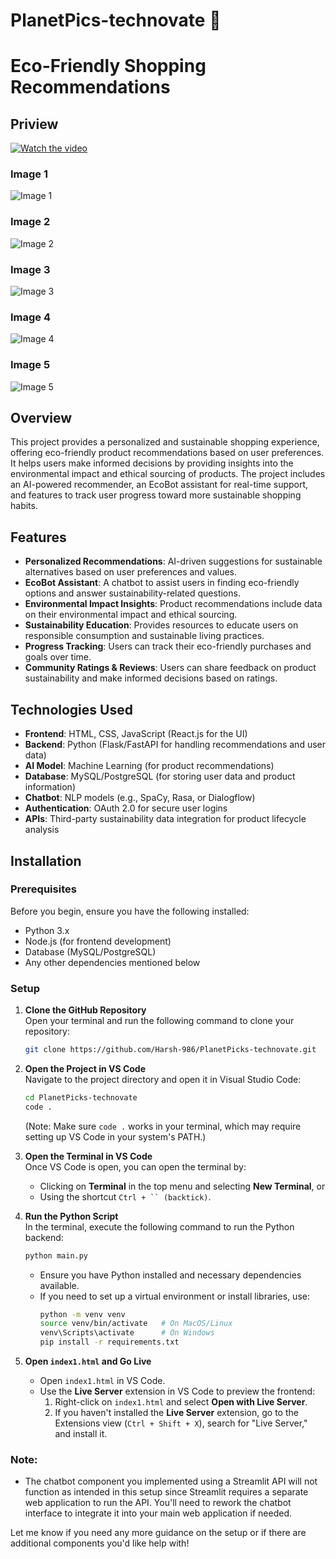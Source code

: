 ﻿# PlanetPics-technovate 🌱
# Eco-Friendly Shopping Recommendations

## Priview 

[![Watch the video](https://img.youtube.com/vi/rakfwRB1-d8/0.jpg)](https://www.youtube.com/watch?v=rakfwRB1-d8)

### Image 1
![Image 1](https://drive.google.com/uc?export=view&id=1Nmb_ZcW36TSro996MHFLuMauUgR79Bp8)

### Image 2
![Image 2](https://drive.google.com/uc?export=view&id=1do5pLWGjzdB1rl9KenzzNjaNja2ff1Zi)

### Image 3
![Image 3](https://drive.google.com/uc?export=view&id=1Qjf188aEH-Wt56UgfUbUN9QOHtauabB0)

### Image 4
![Image 4](https://drive.google.com/uc?export=view&id=1KO_220wu6A7NACEVL3zn_LDALpkevSiZ)

### Image 5
![Image 5](https://drive.google.com/uc?export=view&id=180r8t8g5hIrmx8xIwestoPtn2Ib4p_-G)


## Overview

This project provides a personalized and sustainable shopping experience, offering eco-friendly product recommendations based on user preferences. It helps users make informed decisions by providing insights into the environmental impact and ethical sourcing of products. The project includes an AI-powered recommender, an EcoBot assistant for real-time support, and features to track user progress toward more sustainable shopping habits.

## Features

- **Personalized Recommendations**: AI-driven suggestions for sustainable alternatives based on user preferences and values.
- **EcoBot Assistant**: A chatbot to assist users in finding eco-friendly options and answer sustainability-related questions.
- **Environmental Impact Insights**: Product recommendations include data on their environmental impact and ethical sourcing.
- **Sustainability Education**: Provides resources to educate users on responsible consumption and sustainable living practices.
- **Progress Tracking**: Users can track their eco-friendly purchases and goals over time.
- **Community Ratings & Reviews**: Users can share feedback on product sustainability and make informed decisions based on ratings.

## Technologies Used

- **Frontend**: HTML, CSS, JavaScript (React.js for the UI)
- **Backend**: Python (Flask/FastAPI for handling recommendations and user data)
- **AI Model**: Machine Learning (for product recommendations)
- **Database**: MySQL/PostgreSQL (for storing user data and product information)
- **Chatbot**: NLP models (e.g., SpaCy, Rasa, or Dialogflow)
- **Authentication**: OAuth 2.0 for secure user logins
- **APIs**: Third-party sustainability data integration for product lifecycle analysis

## Installation

### Prerequisites

Before you begin, ensure you have the following installed:
- Python 3.x
- Node.js (for frontend development)
- Database (MySQL/PostgreSQL)
- Any other dependencies mentioned below

### Setup

1. **Clone the GitHub Repository**  
   Open your terminal and run the following command to clone your repository:
   ```bash
   git clone https://github.com/Harsh-986/PlanetPicks-technovate.git
   ```
   
2. **Open the Project in VS Code**  
   Navigate to the project directory and open it in Visual Studio Code:
   ```bash
   cd PlanetPicks-technovate
   code .
   ```
   (Note: Make sure `code .` works in your terminal, which may require setting up VS Code in your system's PATH.)

3. **Open the Terminal in VS Code**  
   Once VS Code is open, you can open the terminal by:
   - Clicking on **Terminal** in the top menu and selecting **New Terminal**, or
   - Using the shortcut `Ctrl + `` (backtick)`.
   
4. **Run the Python Script**  
   In the terminal, execute the following command to run the Python backend:
   ```bash
   python main.py
   ```
   - Ensure you have Python installed and necessary dependencies available.
   - If you need to set up a virtual environment or install libraries, use:
     ```bash
     python -m venv venv
     source venv/bin/activate   # On MacOS/Linux
     venv\Scripts\activate      # On Windows
     pip install -r requirements.txt
     ```

5. **Open `index1.html` and Go Live**  
   - Open `index1.html` in VS Code.
   - Use the **Live Server** extension in VS Code to preview the frontend:
     1. Right-click on `index1.html` and select **Open with Live Server**.
     2. If you haven't installed the **Live Server** extension, go to the Extensions view (`Ctrl + Shift + X`), search for "Live Server," and install it.

### Note:
- The chatbot component you implemented using a Streamlit API will not function as intended in this setup since Streamlit requires a separate web application to run the API. You'll need to rework the chatbot interface to integrate it into your main web application if needed.

Let me know if you need any more guidance on the setup or if there are additional components you'd like help with!

